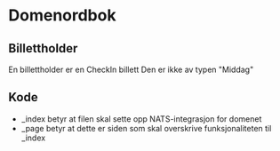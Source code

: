 # Domenordbok

## Billettholder
En billettholder er en CheckIn billett
Den er ikke av typen "Middag"

## Kode
* _index betyr at filen skal sette opp NATS-integrasjon for domenet
* _page betyr at dette er siden som skal overskrive funksjonaliteten til _index
